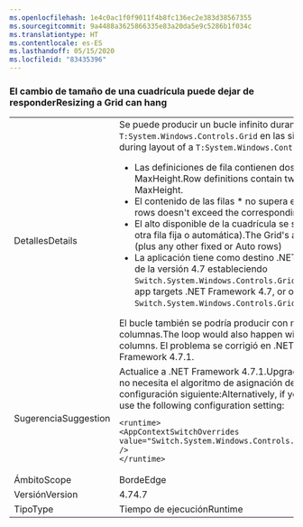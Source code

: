 ```yaml
---
ms.openlocfilehash: 1e4c0ac1f0f9011f4b8fc136ec2e383d38567355
ms.sourcegitcommit: 9a4488a3625866335e83a20da5e9c5286b1f034c
ms.translationtype: HT
ms.contentlocale: es-ES
ms.lasthandoff: 05/15/2020
ms.locfileid: "83435396"
---
```

### <a name="resizing-a-grid-can-hang"></a><span data-ttu-id="19154-101">El cambio de tamaño de una cuadrícula puede dejar de responder</span><span class="sxs-lookup"><span data-stu-id="19154-101">Resizing a Grid can hang</span></span>

|   |   |
|---|---|
|<span data-ttu-id="19154-102">Detalles</span><span class="sxs-lookup"><span data-stu-id="19154-102">Details</span></span>|<span data-ttu-id="19154-103">Se puede producir un bucle infinito durante el diseño de un control <code>T:System.Windows.Controls.Grid</code> en las siguientes circunstancias:</span><span class="sxs-lookup"><span data-stu-id="19154-103">An infinite loop can occur during layout of a <code>T:System.Windows.Controls.Grid</code> under the following circumstances:</span></span><ul><li><span data-ttu-id="19154-104">Las definiciones de fila contienen dos filas \*, que declaran un valor MinHeight y un valor MaxHeight.</span><span class="sxs-lookup"><span data-stu-id="19154-104">Row definitions contain two \*-rows, both declaring a MinHeight and a MaxHeight.</span></span></li><li><span data-ttu-id="19154-105">El contenido de las filas \* no supera el valor MaxHeight correspondiente.</span><span class="sxs-lookup"><span data-stu-id="19154-105">Content of the \*-rows doesn't exceed the corresponding MaxHeight</span></span></li><li><span data-ttu-id="19154-106">El alto disponible de la cuadrícula se supera con el primer valor MinHeight (más cualquier otra fila fija o automática).</span><span class="sxs-lookup"><span data-stu-id="19154-106">The Grid's available height is exceeded by the first MinHeight (plus any other fixed or Auto rows)</span></span></li><li><span data-ttu-id="19154-107">La aplicación tiene como destino .NET Framework 4.7 o admite el algoritmo de asignación de la versión 4.7 estableciendo <code>Switch.System.Windows.Controls.Grid.StarDefinitionsCanExceedAvailableSpace=false</code>.</span><span class="sxs-lookup"><span data-stu-id="19154-107">The app targets .NET Framework 4.7, or opts in to the 4.7 allocation algorithm by setting <code>Switch.System.Windows.Controls.Grid.StarDefinitionsCanExceedAvailableSpace=false</code></span></span></li></ul><span data-ttu-id="19154-108">El bucle también se podría producir con más de dos filas o en el mismo caso para las columnas.</span><span class="sxs-lookup"><span data-stu-id="19154-108">The loop would also happen with more than two rows, or in the analogous case for columns.</span></span> <span data-ttu-id="19154-109">El problema se corrigió en .NET Framework 4.7.1.</span><span class="sxs-lookup"><span data-stu-id="19154-109">The issue is fixed in .NET Framework 4.7.1.</span></span>|
|<span data-ttu-id="19154-110">Sugerencia</span><span class="sxs-lookup"><span data-stu-id="19154-110">Suggestion</span></span>|<span data-ttu-id="19154-111">Actualice a .NET Framework 4.7.1.</span><span class="sxs-lookup"><span data-stu-id="19154-111">Upgrade to .NET Framework 4.7.1.</span></span>  <span data-ttu-id="19154-112">Como alternativa, si ya no necesita el algoritmo de asignación de la versión 4.7, puede usar la opción de configuración siguiente:</span><span class="sxs-lookup"><span data-stu-id="19154-112">Alternatively, if you don't need the 4.7 allocation algorithm you can use the following configuration setting:</span></span><pre><code class="lang-xml">&lt;runtime&gt;&#13;&#10;&lt;AppContextSwitchOverrides value=&quot;Switch.System.Windows.Controls.Grid.StarDefinitionsCanExceedAvailableSpace=true&quot; /&gt;&#13;&#10;&lt;/runtime&gt;&#13;&#10;</code></pre>|
|<span data-ttu-id="19154-113">Ámbito</span><span class="sxs-lookup"><span data-stu-id="19154-113">Scope</span></span>|<span data-ttu-id="19154-114">Borde</span><span class="sxs-lookup"><span data-stu-id="19154-114">Edge</span></span>|
|<span data-ttu-id="19154-115">Versión</span><span class="sxs-lookup"><span data-stu-id="19154-115">Version</span></span>|<span data-ttu-id="19154-116">4.7</span><span class="sxs-lookup"><span data-stu-id="19154-116">4.7</span></span>|
|<span data-ttu-id="19154-117">Tipo</span><span class="sxs-lookup"><span data-stu-id="19154-117">Type</span></span>|<span data-ttu-id="19154-118">Tiempo de ejecución</span><span class="sxs-lookup"><span data-stu-id="19154-118">Runtime</span></span>|
